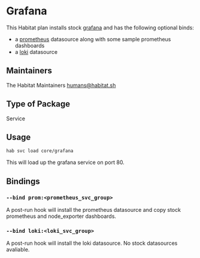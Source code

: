 # Grafana

This Habitat plan installs stock [grafana](http://grafana.com) and has the following optional binds:

- a [prometheus](../prometheus/README.md) datasource along with some sample prometheus dashboards
- a [loki](../grafana-loki/README.md) datasource

## Maintainers

The Habitat Maintainers humans@habitat.sh

## Type of Package

Service

## Usage

```bash
hab svc load core/grafana
```

This will load up the grafana service on port 80.

## Bindings

### `--bind prom:<prometheus_svc_group>`

A post-run hook will install the prometheus datasource and copy stock prometheus and node_exporter dashboards.

### `--bind loki:<loki_svc_group>`

A post-run hook will install the loki datasource.  No stock datasources avaliable.
